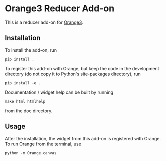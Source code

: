 Orange3 Reducer Add-on
======================

This is a reducer add-on for [Orange3](http://orange.biolab.si).

Installation
------------

To install the add-on, run

    pip install .

To register this add-on with Orange, but keep the code in the development directory (do not copy it to
Python's site-packages directory), run

    pip install -e .

Documentation / widget help can be built by running

    make html htmlhelp

from the doc directory.

Usage
-----

After the installation, the widget from this add-on is registered with Orange. To run Orange from the terminal,
use

    python -m Orange.canvas
